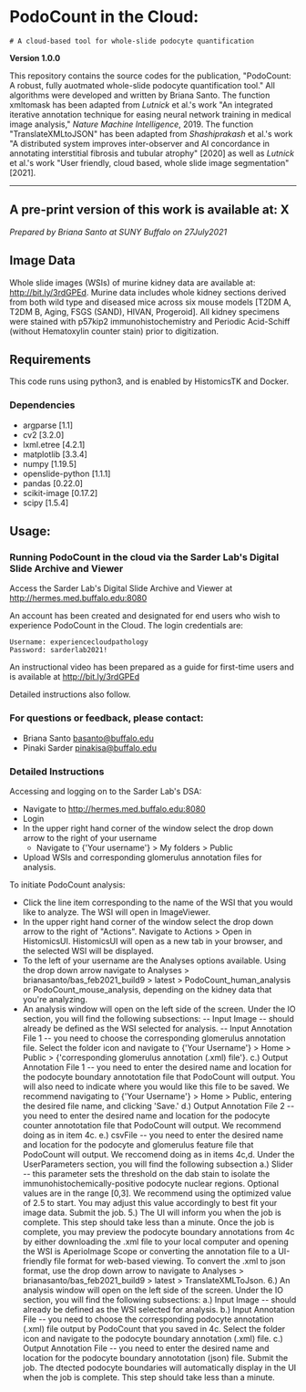 # PodoCount in the Cloud: 
	# A cloud-based tool for whole-slide podocyte quantification

**Version 1.0.0**

This repository contains the source codes for the publication, "PodoCount: A robust, fully auotmated whole-slide podocyte quantification tool." All algorithms were developed and written by Briana Santo. The function xmltomask has been adapted from *Lutnick* et al.'s work "An integrated iterative annotation technique for easing neural network training in medical image analysis," *Nature Machine Intelligence*, 2019. The function "TranslateXMLtoJSON" has been adapted from *Shashiprakash* et al.'s work "A distributed system improves inter-observer and AI concordance in annotating interstitial fibrosis and tubular atrophy" [2020] as well as *Lutnick* et al.'s work "User friendly, cloud based, whole slide image segmentation" [2021].

---
## A pre-print version of this work is available at: X

*Prepared by Briana Santo at SUNY Buffalo on 27July2021*

## Image Data

Whole slide images (WSIs) of murine kidney data are available at: http://bit.ly/3rdGPEd. Murine data includes whole kidney sections derived from both wild type and diseased mice across six mouse models [T2DM A, T2DM B, Aging, FSGS (SAND), HIVAN, Progeroid]. All kidney specimens were stained with p57kip2 immunohistochemistry and Periodic Acid-Schiff (without Hematoxylin counter stain) prior to digitization. 

## Requirements

This code runs using python3, and is enabled by HistomicsTK and Docker.

### Dependencies

- argparse [1.1]
- cv2 [3.2.0]
- lxml.etree [4.2.1]
- matplotlib [3.3.4]
- numpy [1.19.5]
- openslide-python [1.1.1]
- pandas [0.22.0]
- scikit-image [0.17.2]
- scipy [1.5.4]


## Usage: 
### Running PodoCount in the cloud via the Sarder Lab's Digital Slide Archive and Viewer

Access the Sarder Lab's Digital Slide Archive and Viewer at http://hermes.med.buffalo.edu:8080 

An account has been created and designated for end users who wish to experience PodoCount in the Cloud. The login credentials are:

	Username: experiencecloudpathology
	Password: sarderlab2021!
  
An instructional video has been prepared as a guide for first-time users and is available at http://bit.ly/3rdGPEd 

Detailed instructions also follow.

### For questions or feedback, please contact:
- Briana Santo <basanto@buffalo.edu>
- Pinaki Sarder <pinakisa@buffalo.edu>

### Detailed Instructions

Accessing and logging on to the Sarder Lab's DSA:
- Navigate to http://hermes.med.buffalo.edu:8080
- Login
- In the upper right hand corner of the window select the drop down arrow to the right of your username
	- Navigate to {'Your username'} > My folders > Public
- Upload WSIs and corresponding glomerulus annotation files for analysis. 

To initiate PodoCount analysis:

- Click the line item corresponding to the name of the WSI that you would like to analyze. The WSI will open in ImageViewer. 
- In the upper right hand corner of the window select the drop down arrow to the right of "Actions". Navigate to Actions > Open in HistomicsUI. HistomicsUI will open as a new tab in your browser, and the selected WSI will be displayed. 
- To the left of your username are the Analyses options available. Using the drop down arrow navigate to Analyses > brianasanto/bas_feb2021_build9 > latest > PodoCount_human_analysis or PodoCount_mouse_analysis, depending on the kidney data that you're analyzing. 
- An analysis window will open on the left side of the screen. 
	Under the IO section, you will find the following subsections: 
-- Input Image -- should already be defined as the WSI selected for analysis.
-- Input Annotation File 1 -- you need to choose the corresponding glomerulus annotation file. Select the folder icon and navigate to {'Your Username'} > Home > Public > {'corresponding glomerulus annotation (.xml) file'}.
	   c.) Output Annotation File 1 -- you need to enter the desired name and location for the podocyte boundary annototation file that PodoCount will output. You will also need to indicate where you would like this file to be saved. 		We recommend navigating to {'Your Username'} > Home > Public, entering the desired file name, and clicking 'Save.'
   	   d.) Output Annotation File 2 -- you need to enter the desired name and location for the podocyte counter annototation file that PodoCount will output. We recommend doing as in item 4c. 
   	   e.) csvFile -- you need to enter the desired name and location for the podocyte and glomerulus feature file that PodoCount will output. We reccomend doing as in items 4c,d. 
	Under the UserParameters section, you will find the following subsection
   	   a.) Slider -- this parameter sets the threshold on the dab stain to isolate the immunohistochemically-positive podocyte nuclear regions. Optional values are in the range [0,3]. We recommend using the optimized value of 2.5 to 			start. You may adjust this value accordingly to best fit your image data. 
	Submit the job. 
5.) The UI will inform you when the job is complete. This step should take less than a minute. Once the job is complete, you may preview the podocyte boundary annotations from 4c by either downloading the .xml file to your local computer 	and opening the WSI is AperioImage Scope or converting the annotation file to a UI-friendly file format for web-based viewing. To convert the .xml to json format, use the drop down arrow to navigate to Analyses > 		brianasanto/bas_feb2021_build9 > latest > TranslateXMLToJson. 
6.) An analysis window will open on the left side of the screen. 
	Under the IO section, you will find the following subsections: 
   	   a.) Input Image -- should already be defined as the WSI selected for analysis.
   	   b.) Input Annotation File -- you need to choose the corresponding podocyte annotation (.xml) file output by PodoCount that you saved in 4c. Select the folder icon and navigate to the podocyte boundary annotation (.xml) file. 
	   c.) Output Annotation File -- you need to enter the desired name and location for the podocyte boundary annototation (json) file. 
	Submit the job. The dtected podocyte boundaries will automatically display in the UI when the job is complete. This step should take less than a minute. 



